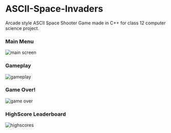 # ASCII-Space-Invaders
Arcade style ASCII Space Shooter Game made in C++ for class 12 computer science project.

### Main Menu
![main screen](https://user-images.githubusercontent.com/54052939/218258109-70af7895-4c89-4d0b-b6c5-3a3bfa73a31b.png)

### Gameplay
![gameplay](https://user-images.githubusercontent.com/54052939/218258107-d75c1f6f-0999-4ab4-8d1e-fd11bec805dd.png)

### Game Over!
![game over](https://user-images.githubusercontent.com/54052939/218258106-46814bc1-931f-4f31-80da-f1296ed2cad6.png)

### HighScore Leaderboard
![highscores](https://user-images.githubusercontent.com/54052939/218258108-cf23599d-9df9-4fc2-b418-4a94ef947ba6.png)
